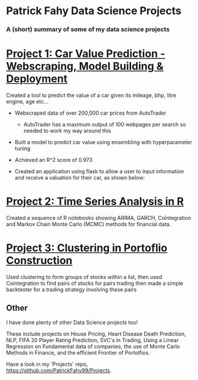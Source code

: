 # Patrick Fahy Data Science Projects

### A (short) summary of some of my data science projects

# [Project 1: Car Value Prediction - Webscraping, Model Building & Deployment](https://github.com/PatrickFahy99/Projects/tree/master/Non-Finance/Car_Project)

Created a tool to predict the value of a car given its mileage, bhp, litre engine, age etc...

* Webscraped data of over 200,000 car prices from AutoTrader
  * AutoTrader has a maximum output of 100 webpages per search so needed to work my way around this

* Built a model to predict car value using ensembling with hyperparameter tuning
 * Achieved an R^2 score of 0.973

* Created an application using flask to allow a user to input information and receive a valuation for their car, as shown below:
 

# [Project 2: Time Series Analysis in R](https://github.com/PatrickFahy99/Projects/tree/master/Finance/Time%20Series%20Analysis%20R)

Created a sequence of R notebooks showing ARIMA, GARCH, Cointegration and Markov Chain Monte Carlo (MCMC) methods for financial data.


# [Project 3: Clustering in Portoflio Construction](https://github.com/PatrickFahy99/Projects/blob/master/Finance/Cluster%20Portfolio%20Construction.ipynb)

Used clustering to form groups of stocks within a list, then used Cointegration to find pairs of stocks for pairs trading then made a simple backtester for a trading strategy involving these pairs 


## Other

I have done plenty of other Data Science projects too! 

These include projects on House Pricing, Heart Disease Death Prediction, NLP, FIFA 20 Player Rating Prediction, SVC's in Trading, Using a Linear Regression on Fundamental data of companies, the use of Monte Carlo Methods in Finance, and the efficient Frontier of Portolfios.

Have a look in my 'Projects' repo, https://github.com/PatrickFahy99/Projects.
